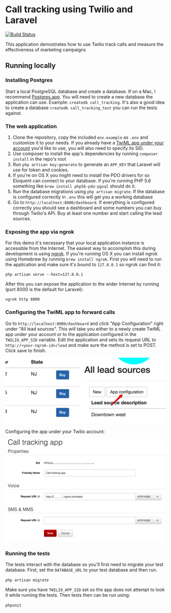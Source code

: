 #  Call tracking using Twilio and Laravel

[![Build Status](https://travis-ci.org/TwilioDevEd/call-tracking-laravel.svg?branch=master)](https://travis-ci.org/TwilioDevEd/call-tracking-laravel)

This application demostrates how to use Twilio track calls and measure
the effectiveness of marketing campaigns

## Running locally

### Installing Postgres

Start a local PostgreSQL database and create a database. If on a
Mac, I recommend [Postgres.app](http://postgresapp.com/). You will
need to create a new database the application can use. Example:
`createdb call_tracking`. It's also a good idea to create a
database `createdb call_tracking_test` you can run the tests against.

### The web application

1. Clone the repository, copy the included `env.example` as `.env` and
   customize it to your needs. If you already have a
   [TwiML app under your account](https://www.twilio.com/user/account/apps)
   you'd like to use, you will also need to specify its SID.
1. Use composer to install the app's dependencies by running `composer
   install` in the repo's root
1. Run `php artisan key:generate` to generate an `APP_KEY` that
   Laravel will use for token and cookies.
1. If you're on OS X you might need to install the PDO drivers for
   so Eloquent can connect to your database. If you're running PHP 5.6
   something like `brew install php56-pdo-pgsql` should do it.
1. Run the database migrations using `php artisan migrate`. If the
   database is configured correctly in `.env` this will get you a
   working database
1. Go to `http://localhost:8000/dashboard`. If everything is
   configured correctly you should see a dashboard and some numbers
   you can buy through Twilio's API. Buy at least one number and start
   calling the lead sources.

### Exposing the app via ngrok

For this demo it's necessary that your local application instance is
accessible from the Internet. The easiest way to accomplish this
during development is using [ngrok](https://ngrok.com/). If you're
running OS X you can install ngrok using Homebrew by running `brew
install ngrok`. First you will need to run the application and make
sure it's bound to `127.0.0.1` so ngrok can find it:

```
php artisan serve --host=127.0.0.1
```

After this you can expose the application to the wider Internet by
running (port 8000 is the default for Laravel):

```
ngrok http 8000
```

### Configuring the TwiML app to forward calls

Go to `http://localhost:8000/dashboard` and click "App Configuration"
right under "All lead sources". This will take you either to a newly
create TwiML app under your account or to the application configured
in the `TWILIO_APP_SID` variable. Edit the application and sets its
request URL to `http://<your-ngrok-id>/lead` and make sure the method
is set to POST. Click save to finish.

![App configuration button](images/app-config-button.png)

Configuring the app under your Twilio account:

![Twilio app configuration](images/app-config.png)

### Running the tests

The tests interact with the database so you'll first need to migrate
your test database. First, set the `DATABASE_URL` to your test
database and then run.

`php artisan migrate`

Make sure you have `TWILIO_APP_SID` set so the app does not attempt to
look it while running the tests. Then tests then can be run using:

`phpunit`
